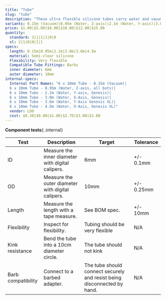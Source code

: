 ```yaml
---
title: "Tube"
slug: "tube"
description: "These ultra flexible silicone tubes carry water and vauum air to the UTM."
variants: 0.15m (Vacuum)|0.95m (Water, Z-axis)|2.1m (Water, Y-axis)|3.0m (Water, X-axis)|3.6m (Water, Y-axis)|4.5m (Water, X-axis)
price: $1.00|$5.00|$8.00|$10.00|$12.00|$15.00
quantity:
  standard: 2|1|1|1|0|0
  xl: 2|1|0|0|1|1
specs:
  length: 0.15m|0.95m|2.1m|3.0m|3.6m|4.5m
  material: Semi-clear silicone
  Flexibility: Very flexible
  Compatible Tube Fittings: Barbs
  inner diameter: 6mm
  outer diameter: 10mm
internal-specs:
  Internal Part Names: "6 x 10mm Tube - 0.15m (Vacuum)|
  6 x 10mm Tube - 0.95m (Water, Z-axis, all bots)|
  6 x 10mm Tube - 2.1m (Water, Y-axis, Genesis)|
  6 x 10mm Tube - 3.0m (Water, X-Axis, Genesis)|
  6 x 10mm Tube - 3.6m (Water, Y-Axis Genesis XL)|
  6 x 10mm Tube - 4.5m (Water, X-Axis, Genesis XL)"
  vendor: LDO
  cost: $0.30|$0.80|$1.80|$2.70|$3.00|$3.80
---
```


**Component tests**{:.internal}

|Test         |Description  |Target       |Tolerance    |
|-------------|-------------|-------------|-------------|
|ID           |Measure the inner diameter with digital calipers.|6mm|+/- 0.1mm
|OD           |Measure the outer diameter with digital calipers.|10mm|+/- 0.25mm
|Length       |Measure the length with a tape measure.|See BOM spec.|+/- 10mm
|Flexibility  |Inspect for flexibility.|Tubing should be very flexible|N/A
|Kink resistance|Bend the tube into a 10cm diameter circle.|The tube should not kink|N/A
|Barb compatibility|Connect to a barbed adapter.|The tube should connect securely and resist being disconnected by hand.|N/A
